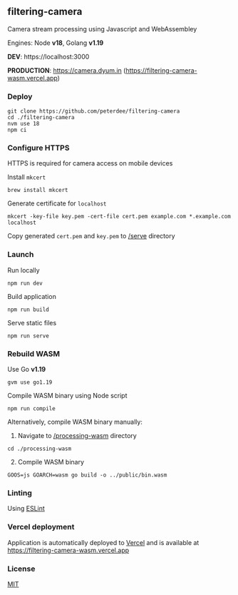 ## filtering-camera

Camera stream processing using Javascript and WebAssembley

Engines: Node **v18**, Golang **v1.19**

**DEV**: https://localhost:3000

**PRODUCTION**: https://camera.dyum.in (https://filtering-camera-wasm.vercel.app)

### Deploy

```shell script
git clone https://github.com/peterdee/filtering-camera
cd ./filtering-camera
nvm use 18
npm ci
```

### Configure HTTPS

HTTPS is required for camera access on mobile devices

Install `mkcert`

```shell script
brew install mkcert
```

Generate certificate for `localhost`

```shell script
mkcert -key-file key.pem -cert-file cert.pem example.com *.example.com localhost
```

Copy generated `cert.pem` and `key.pem` to [/serve](/serve) directory

### Launch

Run locally

```shell script
npm run dev
```

Build application

```shell script
npm run build
```

Serve static files

```shell script
npm run serve
```

### Rebuild WASM

Use Go **v1.19**

```shell script
gvm use go1.19
```

Compile WASM binary using Node script

```shell script
npm run compile
```

Alternatively, compile WASM binary manually:

1. Navigate to [/processing-wasm](/processing-wasm) directory

```shell script
cd ./processing-wasm
```

2. Compile WASM binary

```shell script
GOOS=js GOARCH=wasm go build -o ../public/bin.wasm
```

### Linting

Using [ESLint](https://eslint.org)

### Vercel deployment

Application is automatically deployed to [Vercel](https://vercel.com) and is available at https://filtering-camera-wasm.vercel.app

### License

[MIT](LICENSE.md)
